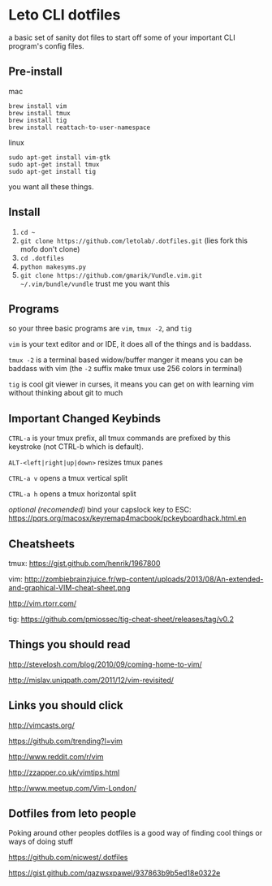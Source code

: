 Leto CLI dotfiles
=================

a basic set of sanity dot files to start off some of your important CLI program's config files.

Pre-install
-----------

mac
```
brew install vim
brew install tmux
brew install tig
brew install reattach-to-user-namespace
```

linux
```
sudo apt-get install vim-gtk
sudo apt-get install tmux
sudo apt-get install tig
```

you want all these things.

Install
-------
1. `cd ~`
2. `git clone https://github.com/letolab/.dotfiles.git` (lies fork this mofo don't clone)
3. `cd .dotfiles`
4. `python makesyms.py`
5. `git clone https://github.com/gmarik/Vundle.vim.git ~/.vim/bundle/vundle` trust me you want this

Programs
---------------
so your three basic programs are `vim`, `tmux -2`, and `tig`

`vim` is your text editor and or IDE, it does all of the things and is baddass.

`tmux -2` is a terminal based widow/buffer manger it means you can be baddass with vim (the `-2` suffix make tmux use 256 colors in terminal)

`tig` is cool git viewer in curses, it means you can get on with learning vim without thinking about git to much

Important Changed Keybinds
------------------
`CTRL-a` is your tmux prefix, all tmux commands are prefixed by this keystroke (not CTRL-b which is default).

`ALT-<left|right|up|down>` resizes tmux panes

`CTRL-a v` opens a tmux vertical split

`CTRL-a h` opens a tmux horizontal split

*optional (recomended)* bind your capslock key to ESC: https://pqrs.org/macosx/keyremap4macbook/pckeyboardhack.html.en


Cheatsheets
-----------
tmux: https://gist.github.com/henrik/1967800

vim: http://zombiebrainzjuice.fr/wp-content/uploads/2013/08/An-extended-and-graphical-VIM-cheat-sheet.png

http://vim.rtorr.com/

tig: https://github.com/pmiossec/tig-cheat-sheet/releases/tag/v0.2

Things you should read
----------------------
http://stevelosh.com/blog/2010/09/coming-home-to-vim/

http://mislav.uniqpath.com/2011/12/vim-revisited/

Links you should click
--------------------------
http://vimcasts.org/
    
https://github.com/trending?l=vim

http://www.reddit.com/r/vim

http://zzapper.co.uk/vimtips.html

http://www.meetup.com/Vim-London/

Dotfiles from leto people
-------------------------
Poking around other peoples dotfiles is a good way of finding cool things or ways of doing stuff 

https://github.com/nicwest/.dotfiles

https://gist.github.com/qazwsxpawel/937863b9b5ed18e0322e
